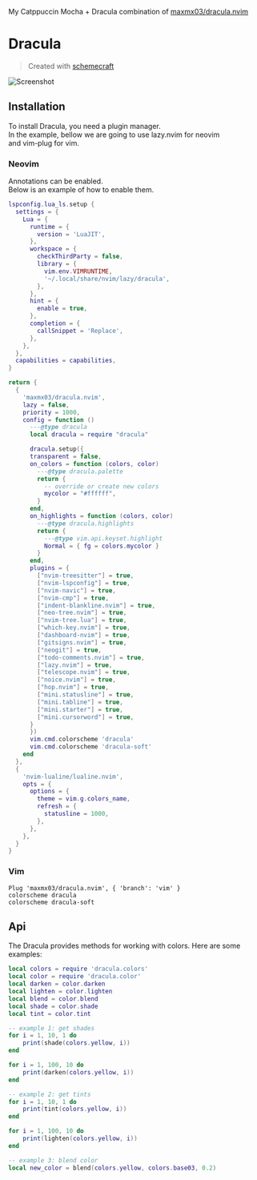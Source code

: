 My Catppuccin Mocha + Dracula combination of [maxmx03/dracula.nvim](https://github.com/maxmx03/dracula.nvim)

# Dracula

> Created with [schemecraft](https://github.com/maxmx03/schemecraft)

![Screenshot](https://user-images.githubusercontent.com/50273941/227779719-6e003e4a-f8e8-40bc-8a9f-ebfd7ea13fe6.png)

## Installation

To install Dracula, you need a plugin manager. \
In the example, bellow we are going to use lazy.nvim for neovim \
and vim-plug for vim.

### Neovim

Annotations can be enabled. \
Below is an example of how to enable them.

```lua
lspconfig.lua_ls.setup {
  settings = {
    Lua = {
      runtime = {
        version = 'LuaJIT',
      },
      workspace = {
        checkThirdParty = false,
        library = {
          vim.env.VIMRUNTIME,
          '~/.local/share/nvim/lazy/dracula',
        },
      },
      hint = {
        enable = true,
      },
      completion = {
        callSnippet = 'Replace',
      },
    },
  },
  capabilities = capabilities,
}
```

```lua
return {
  {
    'maxmx03/dracula.nvim',
    lazy = false,
    priority = 1000,
    config = function ()
      ---@type dracula
      local dracula = require "dracula"

      dracula.setup({
      transparent = false,
      on_colors = function (colors, color)
        ---@type dracula.palette
        return {
          -- override or create new colors
          mycolor = "#ffffff",
        }
      end,
      on_highlights = function (colors, color)
        ---@type dracula.highlights
        return {
          ---@type vim.api.keyset.highlight
          Normal = { fg = colors.mycolor }
        }
      end,
      plugins = {
        ["nvim-treesitter"] = true,
        ["nvim-lspconfig"] = true,
        ["nvim-navic"] = true,
        ["nvim-cmp"] = true,
        ["indent-blankline.nvim"] = true,
        ["neo-tree.nvim"] = true,
        ["nvim-tree.lua"] = true,
        ["which-key.nvim"] = true,
        ["dashboard-nvim"] = true,
        ["gitsigns.nvim"] = true,
        ["neogit"] = true,
        ["todo-comments.nvim"] = true,
        ["lazy.nvim"] = true,
        ["telescope.nvim"] = true,
        ["noice.nvim"] = true,
        ["hop.nvim"] = true,
        ["mini.statusline"] = true,
        ["mini.tabline"] = true,
        ["mini.starter"] = true,
        ["mini.cursorword"] = true,
      }
      })
      vim.cmd.colorscheme 'dracula'
      vim.cmd.colorscheme 'dracula-soft'
    end
  },
  {
    'nvim-lualine/lualine.nvim',
    opts = {
      options = {
        theme = vim.g.colors_name,
        refresh = {
          statusline = 1000,
        },
      },
    },
  }
}
```

### Vim

```vim
Plug 'maxmx03/dracula.nvim', { 'branch': 'vim' }
colorscheme dracula
colorscheme dracula-soft
```

## Api

The Dracula provides methods for working with colors. Here are some examples:

```lua
local colors = require 'dracula.colors'
local color = require 'dracula.color'
local darken = color.darken
local lighten = color.lighten
local blend = color.blend
local shade = color.shade
local tint = color.tint

-- example 1: get shades
for i = 1, 10, 1 do
    print(shade(colors.yellow, i))
end

for i = 1, 100, 10 do
    print(darken(colors.yellow, i))
end

-- example 2: get tints
for i = 1, 10, 1 do
    print(tint(colors.yellow, i))
end

for i = 1, 100, 10 do
    print(lighten(colors.yellow, i))
end

-- example 3: blend color
local new_color = blend(colors.yellow, colors.base03, 0.2)
```
